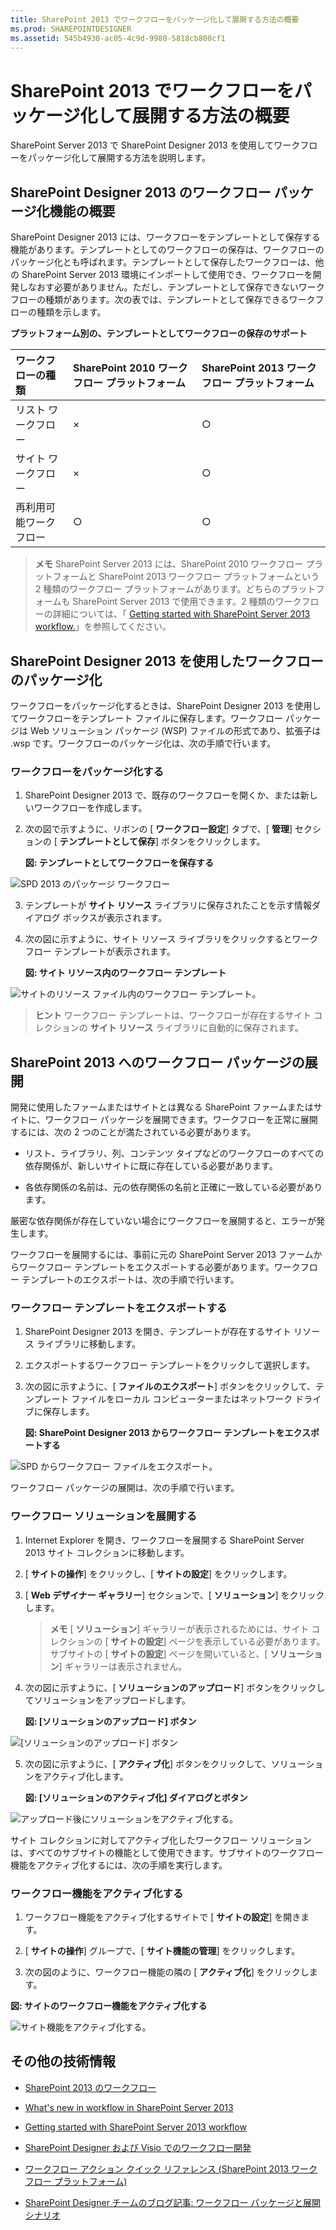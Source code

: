 ```yaml
---
title: SharePoint 2013 でワークフローをパッケージ化して展開する方法の概要
ms.prod: SHAREPOINTDESIGNER
ms.assetid: 545b4930-ac05-4c9d-9980-5818cb800cf1
---
```



# SharePoint 2013 でワークフローをパッケージ化して展開する方法の概要
SharePoint Server 2013 で SharePoint Designer 2013 を使用してワークフローをパッケージ化して展開する方法を説明します。
## SharePoint Designer 2013 のワークフロー パッケージ化機能の概要
<a name="section1"> </a>

SharePoint Designer 2013 には、ワークフローをテンプレートとして保存する機能があります。テンプレートとしてのワークフローの保存は、ワークフローのパッケージ化とも呼ばれます。テンプレートとして保存したワークフローは、他の SharePoint Server 2013 環境にインポートして使用でき、ワークフローを開発しなおす必要がありません。ただし、テンプレートとして保存できないワークフローの種類があります。次の表では、テンプレートとして保存できるワークフローの種類を示します。 
  
    
    

**プラットフォーム別の、テンプレートとしてワークフローの保存のサポート**


|**ワークフローの種類**|**SharePoint 2010 ワークフロー プラットフォーム**|**SharePoint 2013 ワークフロー プラットフォーム**|
|:-----|:-----|:-----|
|リスト ワークフロー  <br/> |×  <br/> |○  <br/> |
|サイト ワークフロー  <br/> |×  <br/> |○  <br/> |
|再利用可能ワークフロー  <br/> |○  <br/> |○  <br/> |
   

  
    
    

  
    
    

> **メモ**
> SharePoint Server 2013 には、SharePoint 2010 ワークフロー プラットフォームと SharePoint 2013 ワークフロー プラットフォームという 2 種類のワークフロー プラットフォームがあります。どちらのプラットフォームも SharePoint Server 2013 で使用できます。2 種類のワークフローの詳細については、「 [Getting started with SharePoint Server 2013 workflow.](http://msdn.microsoft.com/library/cc73be76-a329-449f-90ab-86822b1c2ee8.aspx)」を参照してください。 
  
    
    


## SharePoint Designer 2013 を使用したワークフローのパッケージ化
<a name="section2"> </a>

ワークフローをパッケージ化するときは、SharePoint Designer 2013 を使用してワークフローをテンプレート ファイルに保存します。ワークフロー パッケージは Web ソリューション パッケージ (WSP) ファイルの形式であり、拡張子は .wsp です。ワークフローのパッケージ化は、次の手順で行います。 
  
    
    

### ワークフローをパッケージ化する


1. SharePoint Designer 2013 で、既存のワークフローを開くか、または新しいワークフローを作成します。
    
  
2. 次の図で示すように、リボンの [ **ワークフロー設定**] タブで、[ **管理**] セクションの [ **テンプレートとして保存**] ボタンをクリックします。
    
   **図: テンプレートとしてワークフローを保存する**

  

![SPD 2013 のパッケージ ワークフロー](images/SPD15-PackagingWorkflow1.png)
  

  

  
3. テンプレートが **サイト リソース** ライブラリに保存されたことを示す情報ダイアログ ボックスが表示されます。
    
  
4. 次の図に示すように、サイト リソース ライブラリをクリックするとワークフロー テンプレートが表示されます。
    
   **図: サイト リソース内のワークフロー テンプレート**

  

![サイトのリソース ファイル内のワークフロー テンプレート。](images/SPD15-PackagingWorkflow2.png)
  

  

  

  
    
    

> **ヒント**
> ワークフロー テンプレートは、ワークフローが存在するサイト コレクションの **サイト リソース** ライブラリに自動的に保存されます。
  
    
    


## SharePoint 2013 へのワークフロー パッケージの展開
<a name="section3"> </a>

開発に使用したファームまたはサイトとは異なる SharePoint ファームまたはサイトに、ワークフロー パッケージを展開できます。ワークフローを正常に展開するには、次の 2 つのことが満たされている必要があります。
  
    
    

- リスト、ライブラリ、列、コンテンツ タイプなどのワークフローのすべての依存関係が、新しいサイトに既に存在している必要があります。
    
  
- 各依存関係の名前は、元の依存関係の名前と正確に一致している必要があります。
    
  
厳密な依存関係が存在していない場合にワークフローを展開すると、エラーが発生します。
  
    
    
ワークフローを展開するには、事前に元の SharePoint Server 2013 ファームからワークフロー テンプレートをエクスポートする必要があります。ワークフロー テンプレートのエクスポートは、次の手順で行います。
  
    
    

### ワークフロー テンプレートをエクスポートする


1. SharePoint Designer 2013 を開き、テンプレートが存在するサイト リソース ライブラリに移動します。
    
  
2. エクスポートするワークフロー テンプレートをクリックして選択します。
    
  
3. 次の図に示すように、[ **ファイルのエクスポート**] ボタンをクリックして、テンプレート ファイルをローカル コンピューターまたはネットワーク ドライブに保存します。
    
   **図: SharePoint Designer 2013 からワークフロー テンプレートをエクスポートする**

  

![SPD からワークフロー ファイルをエクスポート。](images/SPD15-PackagingWorkflow3.png)
  

  

  
ワークフロー パッケージの展開は、次の手順で行います。
  
    
    

### ワークフロー ソリューションを展開する


1. Internet Explorer を開き、ワークフローを展開する SharePoint Server 2013 サイト コレクションに移動します。
    
  
2. [ **サイトの操作**] をクリックし、[ **サイトの設定**] をクリックします。
    
  
3. [ **Web デザイナー ギャラリー**] セクションで、[ **ソリューション**] をクリックします。
    
    > **メモ**
      > [ **ソリューション**] ギャラリーが表示されるためには、サイト コレクションの [ **サイトの設定**] ページを表示している必要があります。サブサイトの [ **サイトの設定**] ページを開いていると、[ **ソリューション**] ギャラリーは表示されません。 
4. 次の図に示すように、[ **ソリューションのアップロード**] ボタンをクリックしてソリューションをアップロードします。
    
   **図: [ソリューションのアップロード] ボタン**

  

![[ソリューションのアップロード] ボタン](images/SPD15-PackagingWorkflow4.png)
  

  

  
5. 次の図に示すように、[ **アクティブ化**] ボタンをクリックして、ソリューションをアクティブ化します。
    
   **図: [ソリューションのアクティブ化] ダイアログとボタン**

  

![アップロード後にソリューションをアクティブ化する。](images/SPD15-PackagingWorkflow5.png)
  

  

  
サイト コレクションに対してアクティブ化したワークフロー ソリューションは、すべてのサブサイトの機能として使用できます。サブサイトのワークフロー機能をアクティブ化するには、次の手順を実行します。
  
    
    

### ワークフロー機能をアクティブ化する


1. ワークフロー機能をアクティブ化するサイトで [ **サイトの設定**] を開きます。
    
  
2. [ **サイトの操作**] グループで、[ **サイト機能の管理**] をクリックします。
    
  
3. 次の図のように、ワークフロー機能の隣の [ **アクティブ化**] をクリックします。
    
  

**図: サイトのワークフロー機能をアクティブ化する**

  
    
    

  
    
    
![サイト機能をアクティブ化する。](images/SPD15-PackagingWorkflow6.png)
  
    
    

  
    
    

  
    
    

## その他の技術情報
<a name="bk_addresources"> </a>


-  [SharePoint 2013 のワークフロー](http://technet.microsoft.com/ja-jp/sharepoint/jj556245.aspx)
    
  
-  [What's new in workflow in SharePoint Server 2013](http://msdn.microsoft.com/library/6ab8a28b-fa2f-4530-8b55-a7f663bf15ea.aspx)
    
  
-  [Getting started with SharePoint Server 2013 workflow](http://msdn.microsoft.com/library/cc73be76-a329-449f-90ab-86822b1c2ee8.aspx)
    
  
-  [SharePoint Designer および Visio でのワークフロー開発](workflow-development-in-sharepoint-designer-and-visio.md)
    
  
-  [ワークフロー アクション クイック リファレンス (SharePoint 2013 ワークフロー プラットフォーム)](workflow-actions-quick-reference-sharepoint-2013-workflow-platform.md)
    
  
-  [SharePoint Designer チームのブログ記事: ワークフロー パッケージと展開シナリオ](http://blogs.msdn.com/b/sharepointdesigner/archive/2012/08/30/packaging-list-site-and-reusable-workflow-and-how-to-deploy-the-package.aspx)
    
  


